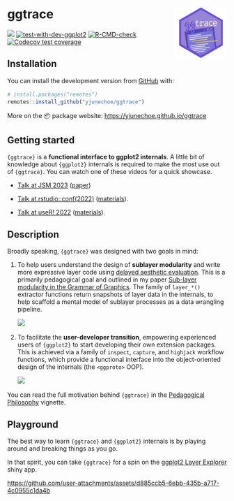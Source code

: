 <!-- README.md is generated from README.Rmd. Please edit that file -->

# ggtrace <img class="logo" src="man/figures/logo.png" align="right" style="width:120px;" />

<!-- badges: start -->

[![](https://img.shields.io/badge/devel%20version-0.7.7-gogreen.svg)](https://github.com/yjunechoe/ggtrace)
[![test-with-dev-ggplot2](https://github.com/yjunechoe/ggtrace/actions/workflows/test-with-dev-ggplot2.yaml/badge.svg)](https://github.com/yjunechoe/ggtrace/actions/workflows/test-with-dev-ggplot2.yaml)
[![R-CMD-check](https://github.com/yjunechoe/ggtrace/actions/workflows/R-CMD-check.yaml/badge.svg)](https://github.com/yjunechoe/ggtrace/actions/workflows/R-CMD-check.yaml)
[![Codecov test
coverage](https://codecov.io/gh/yjunechoe/ggtrace/graph/badge.svg)](https://app.codecov.io/gh/yjunechoe/ggtrace)
<!-- badges: end -->

## Installation

You can install the development version from
[GitHub](https://github.com/yjunechoe/ggtrace/) with:

``` r
# install.packages("remotes")
remotes::install_github("yjunechoe/ggtrace")
```

More on the 📦 package website: <https://yjunechoe.github.io/ggtrace>

## Getting started

`{ggtrace}` is a **functional interface to ggplot2 internals**. A little
bit of knowledge about `{ggplot2}` internals is required to make the
most use out of `{ggtrace}`. You can watch one of these videos for a
quick showcase.

- [Talk at JSM 2023](https://youtu.be/613Q0j6Kjm0?feature=shared)
  ([paper](https://yjunechoe.github.io/static/papers/Choe_2022_SublayerGG.pdf))

- [Talk at
  rstudio::conf(2022)](https://www.youtube.com/watch?v=dUBnitXf5mk&list=PL9HYL-VRX0oTOwqzVtL_q5T8MNrzn0mdH&index=38)
  ([materials](https://github.com/yjunechoe/ggtrace-rstudioconf2022)).

- [Talk at useR!
  2022](https://www.youtube.com/watch?v=2JX8zu4QxMg&t=2959s)
  ([materials](https://github.com/yjunechoe/ggtrace-user2022)).

## Description

Broadly speaking, `{ggtrace}` was designed with two goals in mind:

1)  To help users understand the design of **sublayer modularity** and
    write more expressive layer code using [delayed aesthetic
    evaluation](https://ggplot2.tidyverse.org/reference/aes_eval.html).
    This is a primarily pedagogical goal and outlined in my paper
    [Sub-layer modularity in the Grammar of
    Graphics](https://yjunechoe.github.io/static/papers/Choe_2022_SublayerGG.pdf).
    The family of `layer_*()` extractor functions return snapshots of
    layer data in the internals, to help scaffold a mental model of
    sublayer processes as a data wrangling pipeline.

    ![](https://i.imgur.com/OlLmz8r.png)

2)  To facilitate the **user-developer transition**, empowering
    experienced users of `{ggplot2}` to start developing their own
    extension packages. This is achieved via a family of `inspect`,
    `capture`, and `highjack` workflow functions, which provide a
    functional interface into the object-oriented design of the
    internals (the `<ggproto>` OOP).

    ![](https://i.imgur.com/kpTffyw.jpg)

You can read the full motivation behind `{ggtrace}` in the [Pedagogical
Philosophy](https://yjunechoe.github.io/ggtrace/articles/pedagogical-philosophy.html)
vignette.

## Playground

The best way to learn `{ggtrace}` and `{ggplot2}` internals is by
playing around and breaking things as you go.

In that spirit, you can take `{ggtrace}` for a spin on the [ggplot2
Layer Explorer](https://yjunechoe.github.io/ggplot2-layer-explorer/)
shiny app.

<https://github.com/user-attachments/assets/d885ccb5-6ebb-435b-a717-4c0955c1da4b>
